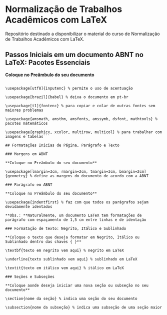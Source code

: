 # Normalização de Trabalhos Acadêmicos com LaTeX
Repositório destinado a disponibilizar o material do curso de Normalização de Trabalhos Acadêmicos com LaTeX.

## Passos Iniciais em um documento ABNT no LaTeX: Pacotes Essenciais

**Coloque no Preâmbulo do seu documento**

```\documentclass [a4paper, 12pt]{article} % define o documento como artigo de papel tamanho A4 e tamanho de fonte 12

\usepackage[utf8]{inputenc} % permite o uso de acentuação

\usepackage[brazil]{babel} % deixa o documento em pt-br

\usepackage[t1]{fontenc} % para copiar e colar de outras fontes sem maiores problemas

\usepackage{amsmath, amsthm, amsfonts, amssymb, dsfont, mathtools} % pacotes matemáticos

\usepackage{graphicx, xcolor, multirow, multicol} % para trabalhar com imagens e tabelas```

## Formatações Inicias de Página, Parágrafo e Texto

### Margens em ABNT

**Coloque no Preâmbulo do seu documento**

\usepackage[lmargin=3cm, rmargin=2cm, tmargin=3cm, bmargin=2cm]{geometry} % define as margens do documento de acordo com a ABNT

### Parágrafo em ABNT

**Coloque no Preâmbulo do seu documento**

\usepackage{indentfirst} % faz com que todos os parágrafos sejam devidamente identados

**Obs.: **Naturalmente, um documento LaTeX tem formatações de parágrafo com espaçamento de 1,5 cm entre linhas e de identação

### Formatação de texto: Negrito, Itálico e Sublinhado

**Coloque o texto que deseja formatar em Negrito, Itálico ou Sublinhado dentro das chaves { }**

\textbf{texto em negrito vem aqui} % negrito em LaTeX

\underline{texto sublinhado vem aqui} % sublinhado em LaTeX

\textit{texto em itálico vem aqui} % itálico em LaTeX

### Seções e Subseções

**Coloque aonde deseja iniciar uma nova seção ou subseção no seu documento**

\section{nome da seção} % indica uma seção do seu documento

\subsection{nome da subseção} % indica uma subseção de uma seção maior
